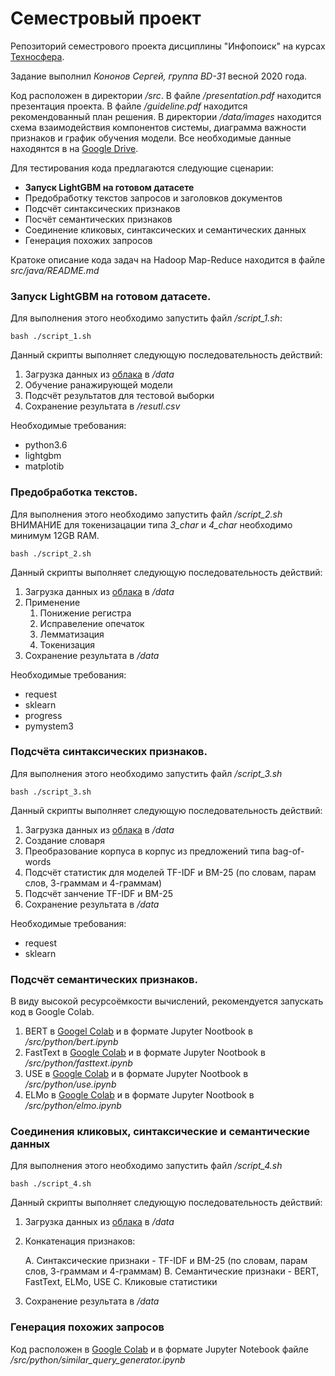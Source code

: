 # Семестровый проект
Репозиторий семестрового проекта дисциплины "Инфопоиск" на курсах [Техносфера](https://sphere.mail.ru/). 

Задание выполнил *Кононов Сергей, группа BD-31* весной 2020 года.

Код расположен в директории */src*. В файле */presentation.pdf* находится презентация проекта. В файле */guideline.pdf* находится рекомендованный план решения. В директории */data/images* находится схема взаимодействия компонентов системы, диаграмма важности признаков и график обучения модели. Все необходимые данные находянтся в на [Google Drive](https://drive.google.com/drive/folders/1dZnvVXvRYJ2MmpGnDWVZ3y6J42fUEZnV?usp=sharing).

Для тестирования кода предлагаются следующие сценарии:

* **Запуск LightGBM на готовом датасете**
* Предобработку текстов запросов и заголовков документов
* Подсчёт синтаксических признаков
* Посчёт семантических признаков
* Соединение кликовых, синтаксических и семантических данных  
* Генерация похожих запросов

Кратоке описание кода задач на Hadoop Map-Reduce находится в файле *src/java/README.md*

### Запуск LightGBM на готовом датасете.

Для выполнения этого необходимо запустить файл */script_1.sh*:

```
bash ./script_1.sh
```

Данный скрипты выполняет следующую последовательность действий:

1. Загрузка данных из [облака](https://drive.google.com/drive/folders/1dZnvVXvRYJ2MmpGnDWVZ3y6J42fUEZnV?usp=sharing) в */data*
2. Обучение ранажирующей модели
3. Подсчёт результатов для тестовой выборки 
4. Сохранение результата в */resutl.csv*

Необходимые требования:

* python3.6
* lightgbm
* matplotib

### Предобработка текстов.

Для выполнения этого необходимо запустить файл */script_2.sh*
ВНИМАНИЕ для токенизацации типа *3_char* и *4_char* необходимо минимум 12GB RAM.

```
bash ./script_2.sh
```

Данный скрипты выполняет следующую последовательность действий:

1. Загрузка данных из [облака](https://drive.google.com/drive/folders/1dZnvVXvRYJ2MmpGnDWVZ3y6J42fUEZnV?usp=sharing) в */data*
2. Применение 
    1.  Понижение регистра
    2.  Исправеление опечаток
    3.  Лемматизация
    4.  Токенизация
3. Сохранение результата в */data*

Необходимые требования:

* request
* sklearn
* progress
* pymystem3

### Подсчёта синтаксических признаков.

Для выполнения этого необходимо запустить файл */script_3.sh*

```
bash ./script_3.sh
```

Данный скрипты выполняет следующую последовательность действий:

1. Загрузка данных из [облака](https://drive.google.com/drive/folders/1dZnvVXvRYJ2MmpGnDWVZ3y6J42fUEZnV?usp=sharing) в */data*
2. Создание словаря
3. Преобразование корпуса в корпус из предложений типа bag-of-words
4. Подсчёт статистик для моделей TF-IDF и BM-25 (по словам, парам слов, 3-граммам и 4-граммам)
5. Подсчёт занчение TF-IDF и BM-25
3. Сохранение результата в */data*

Необходимые требования:

* request
* sklearn

### Подсчёт семантических признаков.

В виду высокой ресурсоёмкости вычислений, рекомендуется запускать код в Google Colab. 

1. BERT в [Googel Colab](https://colab.research.google.com/drive/1hpG6UB5Y8awifB2SMldcHlIndQXOclpu?usp=sharing) и в формате Jupyter Nootbook в */src/python/bert.ipynb*
2. FastText в [Google Colab](https://colab.research.google.com/drive/1ZSLONizMuQIPHfgEFvSApPjb04wzbr_O?usp=sharing) и в формате Jupyter Nootbook в */src/python/fasttext.ipynb*
3. USE в [Google Colab](https://colab.research.google.com/drive/1bayelVP4itrYqcda9jl_ftAwK8fLu8LZ?usp=sharing) и в формате Jupyter Nootbook в */src/python/use.ipynb*
4. ELMo в [Google Colab](https://colab.research.google.com/drive/1lUja4LSUr-alI6G1e8McEGXBdhuIv4wQ?usp=sharing) и в формате Jupyter Nootbook в */src/python/elmo.ipynb*


### Cоединения кликовых, синтаксические и семантические данных

Для выполнения этого необходимо запустить файл */script_4.sh*

```
bash ./script_4.sh
```

Данный скрипты выполняет следующую последовательность действий:

1. Загрузка данных из [облака](https://drive.google.com/drive/folders/1dZnvVXvRYJ2MmpGnDWVZ3y6J42fUEZnV?usp=sharing) в */data*
2. Конкатенация признаков:
    
    A. Синтаксические признаки - TF-IDF и BM-25 (по словам, парам слов, 3-граммам и 4-граммам) 
    B. Семантические признаки - BERT, FastText, ELMo, USE
    C. Кликовые статистики

3. Сохранение результата в */data*

### Генерация похожих запросов

Код расположен в [Google Colab](https://colab.research.google.com/drive/1FaPxFpxoWLk20cojKMdCwaoM7nPXsnEd?usp=sharing) и в формате Jupyter Notebook файле
*/src/python/similar_query_generator.ipynb*